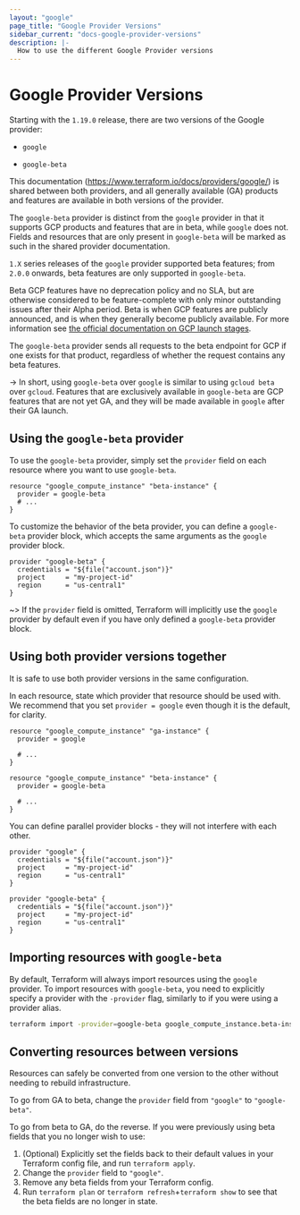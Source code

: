 ```yaml
---
layout: "google"
page_title: "Google Provider Versions"
sidebar_current: "docs-google-provider-versions"
description: |-
  How to use the different Google Provider versions
---
```


# Google Provider Versions

Starting with the `1.19.0` release, there are two versions of the Google
provider:

* `google`

* `google-beta`

This documentation (https://www.terraform.io/docs/providers/google/) is shared
between both providers, and all generally available (GA) products and features
are available in both versions of the provider.

The `google-beta` provider is distinct from the `google` provider in that it
supports GCP products and features that are in beta, while `google` does not.
Fields and resources that are only present in `google-beta` will be marked as
such in the shared provider documentation.

`1.X` series releases of the `google` provider supported beta features; from
`2.0.0` onwards, beta features are only supported in `google-beta`.

Beta GCP features have no deprecation policy and no SLA, but are otherwise considered to be feature-complete
with only minor outstanding issues after their Alpha period. Beta is when GCP
features are publicly announced, and is when they generally become publicly
available. For more information see [the official documentation on GCP launch stages](https://cloud.google.com/terms/launch-stages).

The `google-beta` provider sends all requests to the beta endpoint for GCP if
one exists for that product, regardless of whether the request contains any beta
features.

-> In short, using `google-beta` over `google` is similar to using `gcloud beta`
over `gcloud`. Features that are exclusively available in `google-beta` are GCP
features that are not yet GA, and they will be made available in `google` after
their GA launch.

## Using the `google-beta` provider

To use the `google-beta` provider, simply set the `provider` field on each
resource where you want to use `google-beta`.

```hcl
resource "google_compute_instance" "beta-instance" {
  provider = google-beta
  # ...
}
```

To customize the behavior of the beta provider, you can define a `google-beta`
provider block, which accepts the same arguments as the `google` provider block.

```hcl
provider "google-beta" {
  credentials = "${file("account.json")}"
  project     = "my-project-id"
  region      = "us-central1"
}
```

~> If the `provider` field is omitted, Terraform will implicitly use the `google`
 provider by default even if you have only defined a `google-beta` provider block.

## Using both provider versions together

It is safe to use both provider versions in the same configuration.

In each resource, state which provider that resource should be used with.
We recommend that you set `provider = google` even though it is the default,
for clarity.

```hcl
resource "google_compute_instance" "ga-instance" {
  provider = google

  # ...
}

resource "google_compute_instance" "beta-instance" {
  provider = google-beta

  # ...
}
```

You can define parallel provider blocks - they will not interfere with each other.

```hcl
provider "google" {
  credentials = "${file("account.json")}"
  project     = "my-project-id"
  region      = "us-central1"
}

provider "google-beta" {
  credentials = "${file("account.json")}"
  project     = "my-project-id"
  region      = "us-central1"
}
```

## Importing resources with `google-beta`
By default, Terraform will always import resources using the `google` provider.
To import resources with `google-beta`, you need to explicitly specify a provider
with the `-provider` flag, similarly to if you were using a provider alias.


```bash
terraform import -provider=google-beta google_compute_instance.beta-instance my-instance
```

## Converting resources between versions

Resources can safely be converted from one version to the other without needing to rebuild infrastructure.

To go from GA to beta, change the `provider` field from `"google"` to `"google-beta"`.

To go from beta to GA, do the reverse. If you were previously using beta fields that you no longer wish to use:

1. (Optional) Explicitly set the fields back to their default values in your Terraform config file, and run `terraform apply`.
1. Change the `provider` field to `"google"`.
1. Remove any beta fields from your Terraform config.
1. Run  `terraform plan` or `terraform refresh`+`terraform show` to see that the beta fields are no longer in state.
